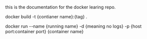 this is the documentation for the docker learing repo.

docker build -t {contianer name}:{tag} .

docker run --name {running name} -d {meaning no logs} -p {host port:container port} {container name}
